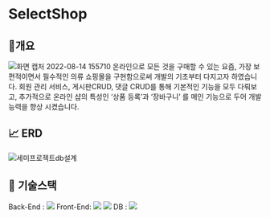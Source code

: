 # SelectShop

## :memo:개요
![화면 캡처 2022-08-14 155710](https://user-images.githubusercontent.com/96415731/184570103-ca89837e-e19b-4ce5-bd2e-3e1dad8daa35.png)
온라인으로 모든 것을 구매할 수 있는 요즘, 가장 보편적이면서 필수적인 의류 쇼핑몰을 구현함으로써 개발의 기초부터 다지고자 하였습니다. 회원 관리 서비스, 게시판CRUD, 댓글 CRUD를 통해 기본적인 기능을 모두 다뤄보고, 추가적으로 온라인 샵의 특성인 ‘상품 등록’과 ‘장바구니’ 를 메인 기능으로 두어 개발 능력을 향상 시켰습니다.

## :chart_with_upwards_trend: ERD
![세미프로젝트db설계](https://user-images.githubusercontent.com/96415731/184569362-29ebe000-d6e9-450f-812f-20c9169e8805.png)


## :wrench: 기술스택
Back-End : <img src="https://img.shields.io/badge/Spring Boot-6DB33F?style=flat&logo=Spring Boot&logoColor=white">
Front-End: <img src="https://img.shields.io/badge/Vue.js-4FC08D?style=flat&logo=Vue.js&logoColor=white"> <img src="https://img.shields.io/badge/Vuex-81C784?style=flat&logo=Vuex&logoColor=white">
DB : <img src="https://img.shields.io/badge/MySQL-4479A1?style=flat&logo=MySQL&logoColor=white"> 
